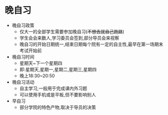 # 晚自习

- 晚自习政策
  - 仅大一的全部学生需要参加晚自习(~~不想去就自己跑路~~)
  - 学生会会来数人,学习委员会签到,部分导员会来视察
  - 晚自习的开始日期统一,结束日期每个院有一定的自主性,最早在第一场期末考试开始前
- 晚自习时间
  - 星期天~下一个星期四
  - 即:星期天,星期一,星期二,星期三,星期四
  - 晚上18:30~20:50
- 晚自习活动
  - 自主学习,一般用于完成课内外习题
  - 可以使用手机或是平板,但不要影响别人
- 早自习
  - 部分学院的特色产物,取决于导员的决策